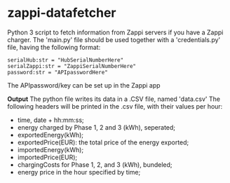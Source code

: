 # zappi-datafetcher
Python 3 script to fetch information from Zappi servers if you have a Zappi charger.
The 'main.py' file should be used together with a 'credentials.py' file, having the following format:
```
serialHub:str = "HubSerialNumberHere"
serialZappi:str = "ZappiSerialNumberHere" 
password:str = "APIpasswordHere"
```
The APIpassword/key can be set up in the Zappi app

**Output**
The python file writes its data in a .CSV file, named 'data.csv'
The following headers will be printed in the .csv file, with their values per hour:
- time, date + hh:mm:ss;
- energy charged by Phase 1, 2 and 3 (kWh), seperated;
- exportedEnergy(kWh);
- exportedPrice(EUR): the total price of the energy exported;
- importedEnergy(kWh);
- importedPrice(EUR);	
- chargingCosts for Phase 1, 2, and 3 (kWh), bundeled;	
- energy price in the hour specified by time;
